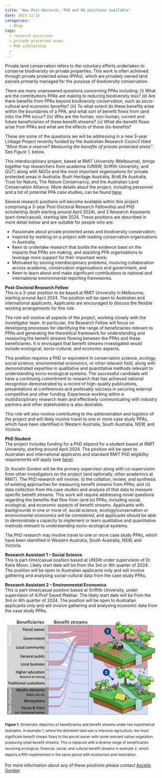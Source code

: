 ```yaml
---
title: "New Post-Doctoral, PhD and RA positions available"
date: 2023-11-18
categories:
  - Blog
tags:
  - research positions
  - private protected areas
  - PhD scholarship
  - 
---
```

Private land conservation refers to the voluntary efforts undertaken to conserve biodiversity on private properties. This work is often achieved through private protected areas (PPAs), which are privately owned land parcels primarily managed for the purpose of biodiversity conservation.

There are many unanswered questions concerning PPAs including: (i) What are the contributions PPAs are making to reducing biodiversity loss? (ii) Are there benefits from PPAs beyond biodiversity conservation, such as socio-cultural and economic benefits? (iii) To what extent do these benefits arise within the boundaries of a PPA, and what sort of benefit flows from (and into) the PPA occur? (iv) Who are the human, non-human, current and future beneficiaries of these benefit streams? (v) What dis-benefit flows arise from PPAs and what are the effects of these dis-benefits?

These are some of the questions we will be addressing in a new 3-year Linkage Project recently funded by the Australian Research Council titled *“More than a reserve? Measuring the benefits of private protected areas”*. See Figure 1, below.

This interdisciplinary project, based at RMIT University (Melbourne), brings together top researchers from academia (UNSW, Griffith University, and QUT) along with NGOs and the most important organisations for private protected areas in Australia: Bush Heritage Australia, BridLife Australia, Trust for Nature, The Nature Conservancy, and the Australian Land Conservation Alliance. More details about the project, including personnel and a list of potential PPA case studies, can be found [here](https://ascelin.github.io/blog/new-ARC-linkage-grant-and-research-positions). 

Several research positions will become available within this project comprising a 3-year Post-Doctoral Research Fellowship and PhD scholarship (both starting around April 2024), and 2 Research Assistants (part-time/casual), starting late 2024. These positions are described in more detail below and are suitable for people who are:

* Passionate about private protected areas and biodiversity conservation;
* Inspired by working on a project with leading conservation organisations in Australia;
* Keen to undertake research that builds the evidence base on the impacts that PPAs are making, and assisting PPA organisations to leverage more support for their important work;
* Motivated by solving interdisciplinary problems, involving collaboration across academia, conservation organisations and government; and
* Keen to learn about and make significant contributions to national and international environmental reporting frameworks. 

**Post-Doctoral Research Fellow**  
This is a 3-year position to be based at RMIT University in Melbourne, starting around April 2024. The position will be open to Australian and international applicants. Applicants are encouraged to discuss the flexible working arrangements for this role. 

The role will involve all aspects of the project, working closely with the investigator team. In particular, the Research Fellow will focus on developing processes for identifying the range of beneficiaries relevant to PPAs and generating the theoretical framework for understanding and measuring the benefit streams flowing between the PPAs and these beneficiaries. It is envisaged that benefit streams investigated would include ecological, socio-cultural, and economic aspects.  

This position requires a PhD or equivalent in conservation science, ecology, social science, environmental economics, or other relevant field, along with demonstrated expertise in qualitative and quantitative methods relevant to understanding socio-ecological systems. The successful candidate will have a continuing commitment to research that has achieved national recognition demonstrated by a record of high-quality publications, presentations at conferences and preferably success in securing external competitive and other funding. Experience working within a multidisciplinary research team and effectively communicating with industry partners and other stakeholders is also desirable. 

This role will also involve contributing to the administration and logistics of the project and will likely involve travel to one or more case study PPAs, which have been identified in Western Australia, South Australia, NSW, and Victoria.

**PhD Student**  
The project includes funding for a PhD stipend for a student based at RMIT University, starting around April 2024. The position will be open to Australian and international applicants and standard RMIT PhD eligibility requirements will apply (see [here](https://www.rmit.edu.au/research/research-degrees/how-to-apply)). 

Dr Ascelin Gordon will be the primary supervisor along with co-supervision from other investigators on the project (and optionally, other academics at RMIT). The PhD research will involve: (i) the collation, review, and synthesis of existing approaches for measuring benefit streams from PPAs; and (ii) data collection from the case studies and analysis of that data to measure specific benefit streams. This work will require addressing novel questions regarding the benefits that flow from (and to) PPAs, including social, ecological, and economic aspects of benefit streams. Applicants with backgrounds in one or more of, social science, ecology/conservation or environmental economics will be considered, and applicants should be able to demonstrate a capacity to implement or learn qualitative and quantitative methods relevant to understanding socio-ecological systems.

The PhD research may involve travel to one or more case study PPAs, which have been identified in Western Australia, South Australia, NSW, and Victoria.

**Research Assistant 1 – Social Science**  
This is part-time/casual position based at UNSW under supervision of Dr Katie Moon. Likely start date will be from the 3rd or 4th quarter of 2024. The position will be open to Australian applicants only and will involve gathering and analysing social-cultural data from the case study PPAs. 


**Research Assistant 2 – Environmental Economics**  
This is part-time/casual position based at Griffith University, under supervision of A/Prof Sayed Iftekhar. The likely start date will be from the 3rd or 4th quarter of 2024. The position will be open to Australian applicants only and will involve gathering and analysing economic data from the case study PPAs. 

![image tooltip here](/assets/images/benefit-streams.jpg)

<sup>**Figure 1.** Schematic depiction of beneficiaries and benefit streams under two hypothetical examples. In example 1, where the dominant land use is intensive agriculture, the most significant benefit stream flows to the parcel owner with some remnant native vegetation producing small benefit streams. This is replaced with a diverse range of beneficiaries receiving ecological, financial, social, and cultural benefit streams in example 2, which depicts a PPA implemented in the same parcel with ecotourism and restoration. </sup>

For more information about any of these positions please contact [Ascelin Gordon](https://ascelin.github.io/contact/)




